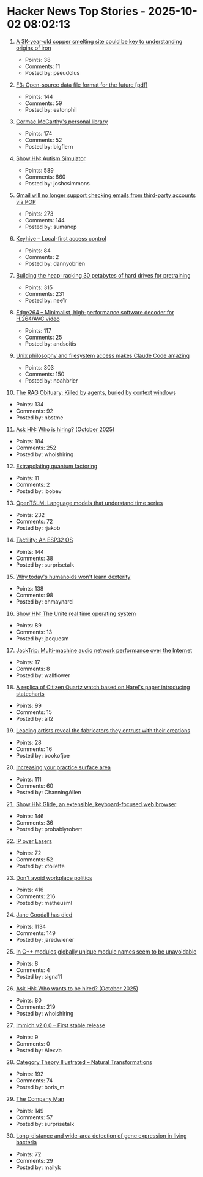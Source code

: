# Hacker News Top Stories - 2025-10-02 08:02:13

1. [A 3K-year-old copper smelting site could be key to understanding origins of iron](https://phys.org/news/2025-09-year-copper-smelting-site-key.html)
   - Points: 38
   - Comments: 11
   - Posted by: pseudolus

2. [F3: Open-source data file format for the future [pdf]](https://db.cs.cmu.edu/papers/2025/zeng-sigmod2025.pdf)
   - Points: 144
   - Comments: 59
   - Posted by: eatonphil

3. [Cormac McCarthy's personal library](https://www.smithsonianmag.com/arts-culture/two-years-cormac-mccarthys-death-rare-access-to-personal-library-reveals-man-behind-myth-180987150/)
   - Points: 174
   - Comments: 52
   - Posted by: bigflern

4. [Show HN: Autism Simulator](https://autism-simulator.vercel.app/)
   - Points: 589
   - Comments: 660
   - Posted by: joshcsimmons

5. [Gmail will no longer support checking emails from third-party accounts via POP](https://support.google.com/mail/answer/16604719?hl=en)
   - Points: 273
   - Comments: 144
   - Posted by: sumanep

6. [Keyhive – Local-first access control](https://www.inkandswitch.com/keyhive/notebook/)
   - Points: 84
   - Comments: 2
   - Posted by: dannyobrien

7. [Building the heap: racking 30 petabytes of hard drives for pretraining](https://si.inc/posts/the-heap/)
   - Points: 315
   - Comments: 231
   - Posted by: nee1r

8. [Edge264 – Minimalist, high-performance software decoder for H.264/AVC video](https://github.com/tvlabs/edge264)
   - Points: 117
   - Comments: 25
   - Posted by: andsoitis

9. [Unix philosophy and filesystem access makes Claude Code amazing](https://www.alephic.com/writing/the-magic-of-claude-code)
   - Points: 303
   - Comments: 150
   - Posted by: noahbrier

10. [The RAG Obituary: Killed by agents, buried by context windows](https://www.nicolasbustamante.com/p/the-rag-obituary-killed-by-agents)
   - Points: 134
   - Comments: 92
   - Posted by: nbstme

11. [Ask HN: Who is hiring? (October 2025)](undefined)
   - Points: 184
   - Comments: 252
   - Posted by: whoishiring

12. [Extrapolating quantum factoring](https://www.johndcook.com/blog/2025/09/28/extrapolating-quantum-factoring/)
   - Points: 11
   - Comments: 2
   - Posted by: ibobev

13. [OpenTSLM: Language models that understand time series](https://www.opentslm.com/)
   - Points: 232
   - Comments: 72
   - Posted by: rjakob

14. [Tactility: An ESP32 OS](https://tactility.one)
   - Points: 144
   - Comments: 38
   - Posted by: surprisetalk

15. [Why today's humanoids won't learn dexterity](https://rodneybrooks.com/why-todays-humanoids-wont-learn-dexterity/)
   - Points: 138
   - Comments: 98
   - Posted by: chmaynard

16. [Show HN: The Unite real time operating system](https://jacquesmattheij.com/unite-operating-system/)
   - Points: 89
   - Comments: 13
   - Posted by: jacquesm

17. [JackTrip: Multi-machine audio network performance over the Internet](https://github.com/jacktrip/jacktrip)
   - Points: 17
   - Comments: 8
   - Posted by: wallflower

18. [A replica of Citizen Quartz watch based on Harel's paper introducing statecharts](https://andyjakubowski.github.io/statechart-watch/)
   - Points: 99
   - Comments: 15
   - Posted by: all2

19. [Leading artists reveal the fabricators they entrust with their creations](https://www.ft.com/content/d84c8502-d413-4a26-a59c-494af11978b5)
   - Points: 28
   - Comments: 16
   - Posted by: bookofjoe

20. [Increasing your practice surface area](https://www.indiehackers.com/post/lifestyle/increasing-your-practice-surface-area-agxYGi9bL0gd1WYYQZAu)
   - Points: 111
   - Comments: 60
   - Posted by: ChanningAllen

21. [Show HN: Glide, an extensible, keyboard-focused web browser](https://blog.craigie.dev/introducing-glide/)
   - Points: 146
   - Comments: 36
   - Posted by: probablyrobert

22. [IP over Lasers](https://www.mikekohn.net/micro/ip_over_lasers.php)
   - Points: 72
   - Comments: 52
   - Posted by: xtoilette

23. [Don't avoid workplace politics](https://terriblesoftware.org/2025/10/01/stop-avoiding-politics/)
   - Points: 416
   - Comments: 216
   - Posted by: matheusml

24. [Jane Goodall has died](https://www.latimes.com/obituaries/story/2025-10-01/jane-goodall-chimpanzees-dead)
   - Points: 1134
   - Comments: 149
   - Posted by: jaredwiener

25. [In C++ modules globally unique module names seem to be unavoidable](https://nibblestew.blogspot.com/2025/09/in-c-modules-globally-unique-module.html)
   - Points: 8
   - Comments: 4
   - Posted by: signa11

26. [Ask HN: Who wants to be hired? (October 2025)](undefined)
   - Points: 80
   - Comments: 219
   - Posted by: whoishiring

27. [Immich v2.0.0 – First stable release](https://github.com/immich-app/immich/discussions/22546)
   - Points: 9
   - Comments: 0
   - Posted by: Alexvb

28. [Category Theory Illustrated – Natural Transformations](https://abuseofnotation.github.io/category-theory-illustrated/11_natural_transformations/)
   - Points: 192
   - Comments: 74
   - Posted by: boris_m

29. [The Company Man](https://www.lesswrong.com/posts/JH6tJhYpnoCfFqAct/the-company-man)
   - Points: 149
   - Comments: 57
   - Posted by: surprisetalk

30. [Long-distance and wide-area detection of gene expression in living bacteria](https://www.asimov.press/p/hyperspectral)
   - Points: 72
   - Comments: 29
   - Posted by: mailyk

